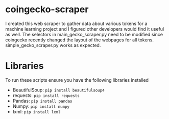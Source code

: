 # coingecko-scraper
I created this web scraper to gather data about various tokens for a machine learning project and I figured other developers would find it useful as well. The selectors in main_gecko_scraper.py need to be modified since coingecko recently changed the layout of the webpages for all tokens. simple_gecko_scraper.py works as expected.

# Libraries
To run these scripts ensure you have the following libraries installed
- BeautifulSoup:  `pip install beautifulsoup4`
- requests:  `pip install requests`
- Pandas:  `pip install pandas`
- Numpy:  `pip install numpy`
- lxml:  `pip install lxml`
